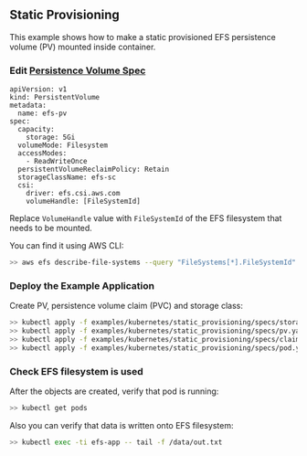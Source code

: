 ## Static Provisioning
This example shows how to make a static provisioned EFS persistence volume (PV) mounted inside container.

### Edit [Persistence Volume Spec](./specs/pv.yaml)

```
apiVersion: v1
kind: PersistentVolume
metadata:
  name: efs-pv
spec:
  capacity:
    storage: 5Gi
  volumeMode: Filesystem
  accessModes:
    - ReadWriteOnce
  persistentVolumeReclaimPolicy: Retain
  storageClassName: efs-sc
  csi:
    driver: efs.csi.aws.com
    volumeHandle: [FileSystemId]
```
Replace `VolumeHandle` value with `FileSystemId` of the EFS filesystem that needs to be mounted.

You can find it using AWS CLI:
```sh
>> aws efs describe-file-systems --query "FileSystems[*].FileSystemId"
```

### Deploy the Example Application
Create PV, persistence volume claim (PVC) and storage class:
```sh
>> kubectl apply -f examples/kubernetes/static_provisioning/specs/storageclass.yaml
>> kubectl apply -f examples/kubernetes/static_provisioning/specs/pv.yaml
>> kubectl apply -f examples/kubernetes/static_provisioning/specs/claim.yaml
>> kubectl apply -f examples/kubernetes/static_provisioning/specs/pod.yaml
```

### Check EFS filesystem is used
After the objects are created, verify that pod is running:

```sh
>> kubectl get pods
```

Also you can verify that data is written onto EFS filesystem:

```sh
>> kubectl exec -ti efs-app -- tail -f /data/out.txt
```
